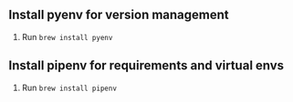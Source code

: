 ## Install pyenv for version management

1. Run ```brew install pyenv```

## Install pipenv for requirements and virtual envs

1. Run ```brew install pipenv```
